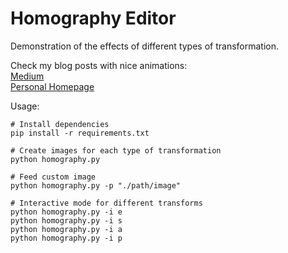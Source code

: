 # Homography Editor

Demonstration of the effects of different types of transformation.

Check my blog posts with nice animations:  
[Medium](https://medium.com/@insight-in-plain-sight/deconstructing-the-homography-matrix-35989ecc0b2)  
[Personal Homepage](https://hanqiu-jiang.science/blog_entries/04_deconstructing_homography.html)  


Usage:
```
# Install dependencies
pip install -r requirements.txt

# Create images for each type of transformation
python homography.py

# Feed custom image
python homography.py -p "./path/image"

# Interactive mode for different transforms
python homography.py -i e
python homography.py -i s
python homography.py -i a
python homography.py -i p
```